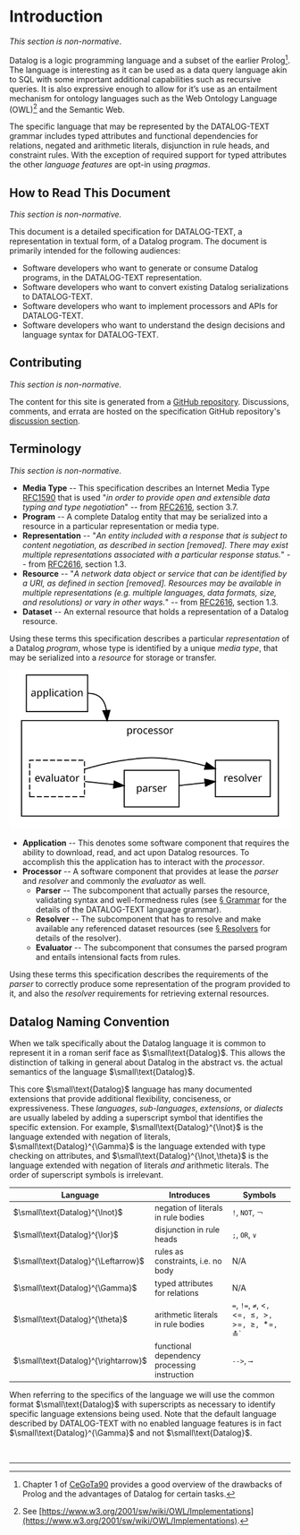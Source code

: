 # Introduction

_This section is non-normative_.

Datalog is a logic programming language and a subset of the earlier Prolog[^1]. The language is interesting as it can be used as a data query language akin to SQL with some important additional capabilities such as recursive queries. It is also expressive enough to allow for it’s use as an entailment mechanism for ontology languages such as the Web Ontology Language (OWL)[^2] and the Semantic Web.

The specific language that may be represented by the DATALOG-TEXT grammar includes typed attributes and functional dependencies for relations, negated and arithmetic literals, disjunction in rule heads, and constraint rules. With the exception of required support for typed attributes the other _language features_ are opt-in using _pragmas_.

## How to Read This Document

_This section is non-normative._

This document is a detailed specification for DATALOG-TEXT, a representation in textual form, of a Datalog program. The document is primarily intended for the following audiences:

* Software developers who want to generate or consume Datalog programs, in the DATALOG-TEXT representation.
* Software developers who want to convert existing Datalog serializations to DATALOG-TEXT.
* Software developers who want to implement processors and APIs for DATALOG-TEXT.
* Software developers who want to understand the design decisions and language syntax for DATALOG-TEXT.

## Contributing

_This section is non-normative._

The content for this site is generated from a [GitHub repository](https://github.com/johnstonskj/datalog-specs). Discussions, comments, and errata are hosted on the specification GitHub repository's [discussion section](https://github.com/johnstonskj/datalog-specs/discussions).

## Terminology

_This section is non-normative._

* **Media Type** -- This specification describes an Internet Media Type <span class="bibref inline">[RFC1590](x_references.md#RFC1590)</span> that is used "_in order to provide open and extensible data typing and type negotiation_" -- from <span class="bibref inline">[RFC2616](x_references.md#RFC2616), section 3.7</span>.
* **Program** -- A complete Datalog entity that may be serialized into a resource in a particular representation or media type.
* **Representation** -- "_An entity included with a response that is subject to content negotiation, as described in section [removed]. There may exist multiple representations associated with a particular response status._" -- from <span class="bibref inline">[RFC2616](x_references.md#RFC2616), section 1.3</span>.
* **Resource** -- "_A network data object or service that can be identified by a URI, as defined in section [removed]. Resources may be available in multiple representations (e.g. multiple languages, data formats, size, and resolutions) or vary in other ways._" -- from <span class="bibref inline">[RFC2616](x_references.md#RFC2616), section 1.3</span>.
* **Dataset** -- An external resource that holds a representation of a Datalog resource.

Using these terms this specification describes a particular _representation_ of a Datalog _program_, whose type is identified by a unique _media type_, that may be serialized into a _resource_ for storage or transfer.

![Processor Terms](images/processor_terms.svg)

* **Application** -- This denotes some software component that requires the ability to download, read, and act upon Datalog resources. To accomplish this the application has to interact with the _processor_.
* **Processor** -- A software component that provides at lease the _parser_ and _resolver_ and commonly the _evaluator_ as well.
  * **Parser** -- The subcomponent that actually parses the resource, validating syntax and well-formedness rules (see [§&nbsp;Grammar](grammar.md) for the details of the DATALOG-TEXT language grammar).
  * **Resolver** -- The subcomponent that has to resolve and make available any referenced dataset resources (see [§&nbsp;Resolvers](resolvers.md) for details of the resolver).
  * **Evaluator** -- The subcomponent that consumes the parsed program and entails intensional facts from rules. 

Using these terms this specification describes the requirements of the _parser_ to correctly produce some representation of the program provided to it, and also the _resolver_ requirements for retrieving external resources. 

## Datalog Naming Convention

When we talk specifically about the Datalog language it is common to represent it in a roman serif face as
$\small\text{Datalog}$. This allows the distinction of talking in general about Datalog in the abstract vs. the actual
semantics of the language $\small\text{Datalog}$.

This core $\small\text{Datalog}$ language has many documented extensions that provide additional flexibility, conciseness, or
expressiveness. These _languages_, _sub-languages_, _extensions_, or _dialects_ are usually labeled by adding a superscript
symbol that identifies the specific extension. For example, $\small\text{Datalog}^{\lnot}$ is
the language extended with negation of literals, $\small\text{Datalog}^{\Gamma}$ is the language
extended with type checking on attributes, and $\small\text{Datalog}^{\lnot,\theta}$ is the language
extended with negation of literals _and_ arithmetic literals. The order of superscript symbols is
irrelevant.

| Language                             | Introduces                                   | Symbols                                                    |
|--------------------------------------|----------------------------------------------|------------------------------------------------------------|
| $\small\text{Datalog}^{\lnot}$       | negation of literals in rule bodies          | `!`, `NOT`, `￢`                                            |
| $\small\text{Datalog}^{\lor}$        | disjunction in rule heads                    | `;`, `OR`, `∨`                                             |
| $\small\text{Datalog}^{\Leftarrow}$  | rules as constraints, i.e. no body           | N/A                                                        |
| $\small\text{Datalog}^{\Gamma}$      | typed attributes for relations               | N/A                                                        |
| $\small\text{Datalog}^{\theta}$      | arithmetic literals in rule bodies           | `=`, `!=`, `≠`, <`, `<=`, `≤`, `>`, `>=`, `≥`, `*=`, `≛`   |
| $\small\text{Datalog}^{\rightarrow}$ | functional dependency processing instruction | `-->`, `⟶`                                                 |

When referring to the specifics of the language we will use the common format $\small\text{Datalog}$ with superscripts as necessary to identify specific language extensions being used. Note that the default language described by DATALOG-TEXT with no enabled language features is in fact $\small\text{Datalog}^{\Gamma}$ and not $\small\text{Datalog}$.

<p>&nbsp;</p>

----------

[^1]: Chapter 1 of <span class="bibref inline">[CeGoTa90](x_references.md#CeGoTa90)</span> provides a good overview of the drawbacks of Prolog and the advantages of Datalog for certain tasks.

[^2]: See [https://www.w3.org/2001/sw/wiki/OWL/Implementations](https://www.w3.org/2001/sw/wiki/OWL/Implementations).
